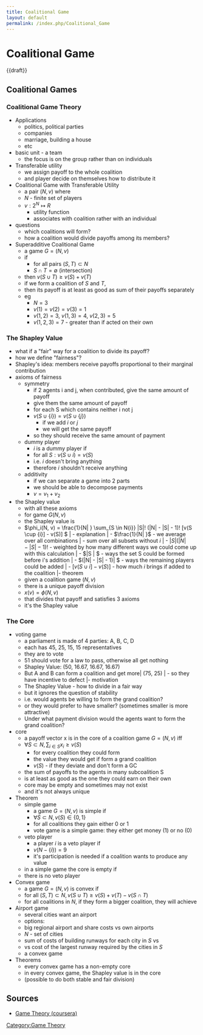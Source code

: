 ```yaml
---
title: Coalitional Game
layout: default
permalink: /index.php/Coalitional_Game
---
```


# Coalitional Game

{{draft}}

## Coalitional Games

### Coalitional Game Theory
- Applications
  - politics, political parties
  - companies
  - marriage, building a house
  - etc
- basic unit - a team
  - the focus is on the group rather than on individuals
- Transferable utility
  - we assign payoff to the whole coalition
  - and player decide on themselves how to distribute it
- Coalitional Game with Transferable Utility
  - a pair $(N, v)$ where
  - $N$ - finite set of players
  - $v: 2^N \mapsto R$
    - utility function
    - associates with coalition rather with an individual
- questions
  - which coalitions will form?
  - how a coalition would divide payoffs among its members?
- Superadditive Coalitional Game
  - a game $G = (N, v)$
  - if
    - for all pairs $(S, T) \subset N$
    - $S \cap T = \emptyset$ (intersection) 
  - then $v(S \cup T) \geqslant v(S) + v(T)$
  - if we form a coalition of $S$ and $T$,
  - then its payoff is at least as good as sum of their payoffs separately
  - eg
    - $N = 3$
    - $v(1) = v(2) = v(3) = 1$
    - $v(1, 2) = 3$, $v(1, 3) = 4$, $v(2, 3) = 5$
    - $v(1, 2, 3) = 7$ - greater than if acted on their own

### The Shapley Value
- what if a "fair" way for a coalition to divide its payoff?
- how we define "fairness"?
- Shapley's idea: members receive payoffs proportional to their marginal contribution
- axioms of fairness
  - symmetry
    - if 2 agents i and j, when contributed, give the same amount of payoff
    - give them the same amount of payoff
    - for each S which contains neither i not j
    - $v(S \cup \{i\}) = v(S \cup \{j\})$
      - if we add $i$ or $j$
      - we will get the same payoff
    - so they should receive the same amount of payment
  - dummy player
    - $i$ is a dummy player if
    - for all $S: v(S \cup {i}) = v(S)$
    - i.e. $i$ doesn't bring anything
    - therefore $i$ shouldn't receive anything
  - additivity
    - if we can separate a game into 2 parts
    - we should be able to decompose payments  
    - $v = v_1 + v_2$
- the Shapley value
  - with all these axioms
  - for game $G(N, v)$
  - the Shapley value is
  - $\phi_i(N, v) = \frac{1}{N|  } \sum_{S \in N\{i}} |S|! (|N| - |S| - 1)! [v(S \cup {i}] - v(S)] $ |  - explanation |    - $\frac{1}{N|  }$ - we average over all combinations |    - sum over all subsets without $i$ |    - $| S |   (|N| - |S| - 1)!$ - weighted by how many different ways we could come up with this calculation |      - $|S |  $ - ways the set S could be formed before i's addition |      - $(|N| - |S| - 1)| $ - ways the remaining players could be added |    - $[v(S \cup {i}] - v(S)]$  - how much $i$ brings if added to the coalition |- theorem
  - given a coalition game $(N, v)$
  - there is a unique payoff division
  - $x(v) = \phi(N, v)$
  - that divides that payoff and satisfies 3 axioms
  - it's the Shapley value

### The Core
- voting game
  - a parliament is made of 4 parties: A, B, C, D
  - each has 45, 25, 15, 15 representatives
  - they are to vote
  - 51 should vote for a law to pass, otherwise all get nothing
  - Shapley Value: (50, 16.67, 16.67, 16.67)
  - But A and B can form a coalition and get more|   (75, 25) |  - so they have incentive to defect |- motivation
  - The Shapley Value - how to divide in a fair way
  - but it ignores the question of stability
  - i.e. would agents be willing to form the grand coalition?
  - or they would prefer to have smaller? (sometimes smaller is more attractive)
  - Under what payment division would the agents want to form the grand coalition?
- core
  - a payoff vector x is in the core of a coalition game $G = (N, v)$ iff
  - $\forall S \subset N, \sum_{i \in S} x_i \geqslant v(S)$
    - for every coalition they could form
    - the value they would get if form a grand coalition
    - $v(S)$ - if they deviate and don't form a GC
  - the sum of payoffs to the agents in many subcoalition S
  - is at least as good as the one they could earn on their own
  - core may be empty and sometimes may not exist
  - and it's not always unique
- Theorem
  - simple game
    - a game $G = (N, v)$ is simple if
    - $\forall S \subset N, v(S) \in \{0, 1\}$
    - for all coalitions they gain either 0 or 1
    - vote game is a simple game: they either get money (1) or no (0)
  - veto player
    - a player $i$ is a veto player if 
    - $v(N - \{i\}) = 9$
    - it's participation is needed if a coalition wants to produce any value
  - in a simple game the core is empty if
  - there is no veto player
- Convex game
  - a game $G=(N, v)$ is convex if
  - for all $(S, T) \subset N, v(S \cup T) \geqslant v(S) + v(T) - v(S \cap T)$
  - for all coalitions in $N$, if they form a bigger coalition, they will achieve
- Airport game
  - several cities want an airport
  - options: 
  - big regional airport and share costs vs own airports
  - $N$ - set of cities
  - sum of costs of building runways for each city in $S$ vs
  - vs cost of the largest runway required by the cities in $S$
  - a convex game
- Theorems
  - every convex game has a non-empty core
  - in every convex game, the Shapley value is in the core
  - (possible to do both stable and fair division)


## Sources
- [Game Theory (coursera)](Game_Theory_(coursera))

[Category:Game Theory](Category_Game_Theory)